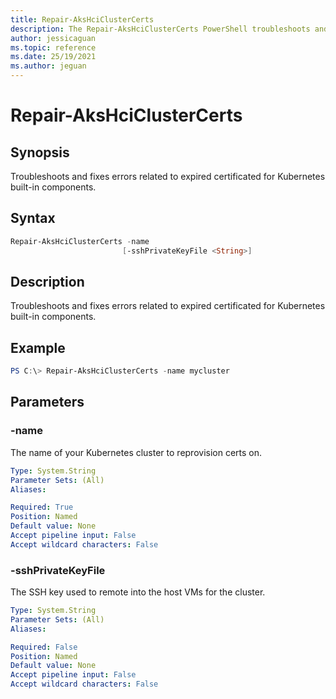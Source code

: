 ```yaml
---
title: Repair-AksHciClusterCerts
description: The Repair-AksHciClusterCerts PowerShell troubleshoots and fixes errors related to expired certificated for Kubernetes built-in components 
author: jessicaguan
ms.topic: reference
ms.date: 25/19/2021
ms.author: jeguan
---
```


# Repair-AksHciClusterCerts

## Synopsis
Troubleshoots and fixes errors related to expired certificated for Kubernetes built-in components. 

## Syntax

```powershell
Repair-AksHciClusterCerts -name 
                         [-sshPrivateKeyFile <String>] 
```

## Description
Troubleshoots and fixes errors related to expired certificated for Kubernetes built-in components. 

## Example

```powershell
PS C:\> Repair-AksHciClusterCerts -name mycluster
```

## Parameters

### -name
The name of your Kubernetes cluster to reprovision certs on.

```yaml
Type: System.String
Parameter Sets: (All)
Aliases:

Required: True
Position: Named
Default value: None
Accept pipeline input: False
Accept wildcard characters: False
```

### -sshPrivateKeyFile
The SSH key used to remote into the host VMs for the cluster.

```yaml
Type: System.String
Parameter Sets: (All)
Aliases:

Required: False
Position: Named
Default value: None
Accept pipeline input: False
Accept wildcard characters: False
```
